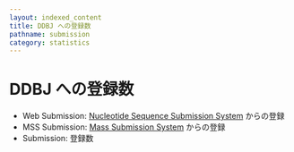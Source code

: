 ```yaml
---
layout: indexed_content
title: DDBJ への登録数
pathname: submission
category: statistics
---
```


# DDBJ への登録数

  - <span class="bold">Web Submission</span>: [Nucleotide Sequence
    Submission System](/ddbj/websub.html) からの登録
  - <span class="bold">MSS Submission</span>: [Mass Submission
    System](/ddbj/mss.html) からの登録
  - <span class="bold">Submission</span>: 登録数

<div id="stat_area">

</div>

<!---
  以下に図・表をHTMLで挿入予定
-->
